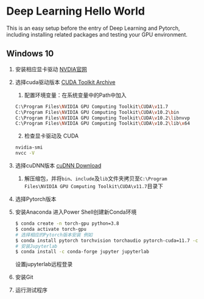 # Deep Learning Hello World
This is an easy setup before the entry of Deep Learning and Pytorch, 
including installing related packages and testing your GPU environment.

## Windows 10
1. 安装相应显卡驱动 [NVDIA官网](https://www.nvidia.com/download/index.aspx?lang=en-us)
2. 选择cuda驱动版本 [CUDA Toolkit Archive](https://developer.nvidia.com/cuda-toolkit-archive)
   1. 配置环境变量：在系统变量中的Path中加入
   ```bash
   C:\Program Files\NVIDIA GPU Computing Toolkit\CUDA\v11.7
   C:\Program Files\NVIDIA GPU Computing Toolkit\CUDA\v10.2\bin
   C:\Program Files\NVIDIA GPU Computing Toolkit\CUDA\v10.2\libnvvp
   C:\Program Files\NVIDIA GPU Computing Toolkit\CUDA\v10.2\lib\x64
   ```
   2. 检查显卡驱动及 CUDA
   ```bash
   nvidia-smi
   nvcc -V
   ```
3. 选择cuDNN版本 [cuDNN Download](https://developer.nvidia.com/rdp/cudnn-download)
   1. 解压缩包，并将`bin`、`include`及`lib`文件夹拷贝至`C:\Program Files\NVIDIA GPU Computing Toolkit\CUDA\v11.7`目录下
4. 选择Pytorch版本

5. 安装Anaconda
进入Power Shell创建新Conda环境
   ```bash
   $ conda create -n torch-gpu python=3.8
   $ conda activate torch-gpu
   # 选择相应的Pytorch版本安装 例如
   $ conda install pytorch torchvision torchaudio pytorch-cuda=11.7 -c pytorch -c nvidia
   # 安装Jupyterlab
   $ conda install -c conda-forge jupyter jupyterlab
   ```
   设置jupyterlab远程登录

6. 安装Git

7. 运行测试程序